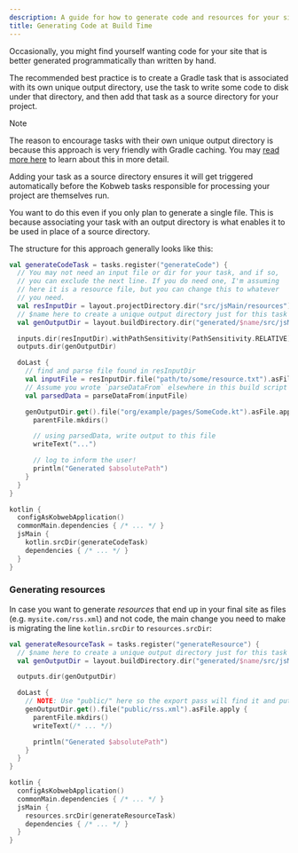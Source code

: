 ```yaml
---
description: A guide for how to generate code and resources for your site from your build script.
title: Generating Code at Build Time
---
```


Occasionally, you might find yourself wanting code for your site that is better generated programmatically than written
by hand.

The recommended best practice is to create a Gradle task that is associated with its own unique output directory, use
the task to write some code to disk under that directory, and then add that task as a source directory for your project.

> [!NOTE]
> The reason to encourage tasks with their own unique output directory is because this approach is very friendly with
> Gradle caching. You may [read more here](https://docs.gradle.org/current/userguide/build_cache_concepts.html#concepts_overlapping_outputs)
> to learn about this in more detail.
>
> Adding your task as a source directory ensures it will get triggered automatically before the Kobweb tasks responsible
> for processing your project are themselves run.

You want to do this even if you only plan to generate a single file. This is because associating your task with an
output directory is what enables it to be used in place of a source directory.

The structure for this approach generally looks like this:

```kotlin 1-29,35 "site/build.gradle.kts
val generateCodeTask = tasks.register("generateCode") {
  // You may not need an input file or dir for your task, and if so,
  // you can exclude the next line. If you do need one, I'm assuming
  // here it is a resource file, but you can change this to whatever
  // you need.
  val resInputDir = layout.projectDirectory.dir("src/jsMain/resources")
  // $name here to create a unique output directory just for this task
  val genOutputDir = layout.buildDirectory.dir("generated/$name/src/jsMain/kotlin")

  inputs.dir(resInputDir).withPathSensitivity(PathSensitivity.RELATIVE)
  outputs.dir(genOutputDir)

  doLast {
    // find and parse file found in resInputDir
    val inputFile = resInputDir.file("path/to/some/resource.txt").asFile
    // Assume you wrote `parseDataFrom` elsewhere in this build script
    val parsedData = parseDataFrom(inputFile) 

    genOutputDir.get().file("org/example/pages/SomeCode.kt").asFile.apply {
      parentFile.mkdirs()

      // using parsedData, write output to this file
      writeText("...")

      // log to inform the user!
      println("Generated $absolutePath")
    }
  }
}

kotlin {
  configAsKobwebApplication()
  commonMain.dependencies { /* ... */ }
  jsMain { 
    kotlin.srcDir(generateCodeTask) 
    dependencies { /* ... */ }
  }
}
```

### Generating resources

In case you want to generate *resources* that end up in your final site as files (e.g. `mysite.com/rss.xml`) and not
code, the main change you need to make is migrating the line `kotlin.srcDir` to `resources.srcDir`:

```kotlin 1-16,22 "site/build.gradle.kts"
val generateResourceTask = tasks.register("generateResource") {
  // $name here to create a unique output directory just for this task
  val genOutputDir = layout.buildDirectory.dir("generated/$name/src/jsMain/resources")

  outputs.dir(genOutputDir)

  doLast {
    // NOTE: Use "public/" here so the export pass will find it and put it into the final site
    genOutputDir.get().file("public/rss.xml").asFile.apply {
      parentFile.mkdirs()
      writeText(/* ... */)

      println("Generated $absolutePath")
    }
  }
}

kotlin {
  configAsKobwebApplication()
  commonMain.dependencies { /* ... */ }
  jsMain {
    resources.srcDir(generateResourceTask)
    dependencies { /* ... */ }
  }
}
```


